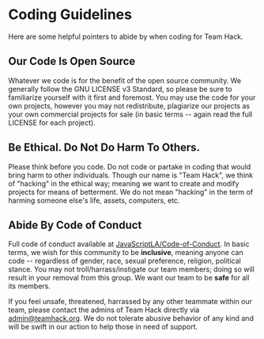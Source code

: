 # Coding Guidelines 

Here are some helpful pointers to abide by when coding for Team Hack.

## Our Code Is Open Source

Whatever we code is for the benefit of the open source community.  We generally follow the GNU LICENSE v3 Standard, so please be sure to familiarize yourself with it first and foremost.  You may use the code for your own projects, however you may not redistribute, plagiarize our projects as your own commercial projects for sale (in basic terms -- again read the full LICENSE for each project).  

## Be Ethical.  Do Not Do Harm To Others.

Please think before you code.  Do not code or partake in coding that would bring harm to other individuals.  Though our name is "Team Hack", we think of "hacking" in the ethical way; meaning we want to create and modify projects for means of betterment.  We do not mean "hacking" in the term of harming someone else's life, assets, computers, etc.

## Abide By Code of Conduct

Full code of conduct available at [JavaScriptLA/Code-of-Conduct](https://javascriptla.net/code-of-conduct/).  In basic terms, we wish for this community to be **inclusive**, meaning anyone can code -- regardless of gender, race, sexual preference, religion, political stance.  You may not troll/harrass/instigate our team members; doing so will result in your removal from this group.  We want our team to be **safe** for all its members.  

If you feel unsafe, threatened, harrassed by any other teammate within our team, please contact the admins of Team Hack directly via admin@teamhack.org.  We do not tolerate abusive behavior of any kind and will be swift in our action to help those in need of support.

